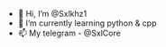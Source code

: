 - 👋 Hi, I’m @Sxlkhz1
- 🌱 I’m currently learning python & cpp
- 📫 My telegram - @SxlCore

<!---
Sxlkhz1/Sxlkhz1 is a ✨ special ✨ repository because its `README.md` (this file) appears on your GitHub profile.
You can click the Preview link to take a look at your changes.
--->
